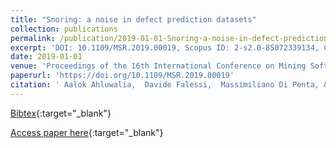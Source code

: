 ```yaml
---
title: "Snoring: a noise in defect prediction datasets"
collection: publications
permalink: /publication/2019-01-01-Snoring-a-noise-in-defect-prediction-datasets
excerpt: 'DOI: 10.1109/MSR.2019.00019, Scopus ID: 2-s2.0-85072339134, Cited by: 0'
date: 2019-01-01
venue: 'Proceedings of the 16th International Conference on Mining Software Repositories, MSR 2019, 26-27 May 2019, Montreal, Canada.'
paperurl: 'https://doi.org/10.1109/MSR.2019.00019'
citation: ' Aalok Ahluwalia,  Davide Falessi,  Massimiliano Di Penta, &quot;Snoring: a noise in defect prediction datasets.&quot; Proceedings of the 16th International Conference on Mining Software Repositories, MSR 2019, 26-27 May 2019, Montreal, Canada., 2019.'
---
```

[Bibtex](https://dblp.org/rec/bib/conf/msr/AhluwaliaFP19){:target="_blank"}

[Access paper here](https://doi.org/10.1109/MSR.2019.00019){:target="_blank"}
